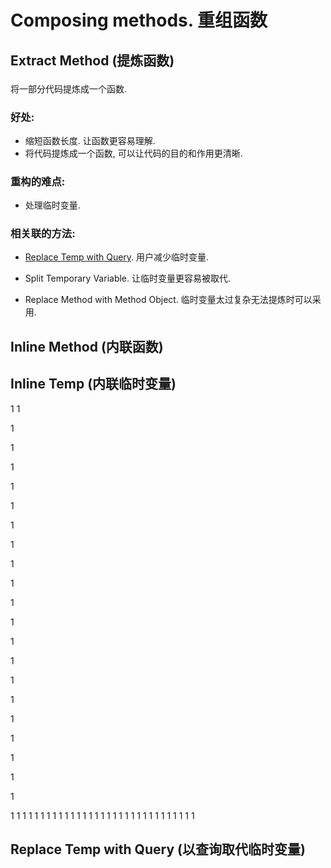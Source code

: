 # Composing methods. 重组函数

## Extract Method (提炼函数) <p id="1-1"></p>

将一部分代码提炼成一个函数.

### 好处:
- 缩短函数长度. 让函数更容易理解.
- 将代码提炼成一个函数, 可以让代码的目的和作用更清晰.

### 重构的难点:
- 处理临时变量.

### 相关联的方法:

- [Replace Temp with Query](#1-4). 用户减少临时变量.

- Split Temporary Variable. 让临时变量更容易被取代.

- Replace Method with Method Object. 临时变量太过复杂无法提炼时可以采用.

## Inline Method (内联函数)


## Inline Temp (内联临时变量)

1
1

1

1

1

1

1

1

1

1

1

1

1

1

1

1

1

1

1

1

1


1

1
1
1
1
1
1
1
1
1
1
1
1
1
1
1
1
1
1
1
1
1
1
1
1
1
1
1
1
1
1
1
## Replace Temp with Query (以查询取代临时变量) <p id="1-4"></p>


